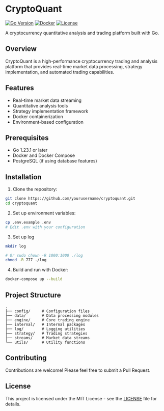# CryptoQuant

[![Go Version](https://img.shields.io/badge/go-1.23.1-blue.svg)](https://golang.org)
[![Docker](https://img.shields.io/badge/docker-%230db7ed.svg?style=flat&logo=docker&logoColor=white)](https://www.docker.com)
[![License](https://img.shields.io/badge/license-MIT-green.svg)](LICENSE)

A cryptocurrency quantitative analysis and trading platform built with Go.

## Overview

CryptoQuant is a high-performance cryptocurrency trading and analysis platform that provides real-time market data processing, strategy implementation, and automated trading capabilities.

## Features

- Real-time market data streaming
- Quantitative analysis tools
- Strategy implementation framework
- Docker containerization
- Environment-based configuration

## Prerequisites

- Go 1.23.1 or later
- Docker and Docker Compose
- PostgreSQL (if using database features)

## Installation

1. Clone the repository:
```bash
git clone https://github.com/yourusername/cryptoquant.git
cd cryptoquant
```

2. Set up environment variables:
```bash
cp .env.example .env
# Edit .env with your configuration
```

3. Set up log
```bash
mkdir log

# Or sudo chown -R 1000:1000 ./log
chmod -R 777 ./log
```

4. Build and run with Docker:
```bash
docker-compose up --build
```

## Project Structure

```
.
├── config/     # Configuration files
├── data/       # Data processing modules
├── engine/     # Core trading engine
├── internal/   # Internal packages
├── log/        # Logging utilities
├── strategy/   # Trading strategies
├── streams/    # Market data streams
└── utils/      # Utility functions
```

## Contributing

Contributions are welcome! Please feel free to submit a Pull Request.

## License

This project is licensed under the MIT License - see the [LICENSE](LICENSE) file for details.
